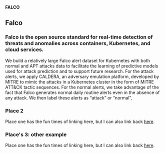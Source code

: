 **FALCO**





## Falco

### Falco is the open source standard for real-time detection of threats and anomalies across containers, Kubernetes, and cloud services.


We build a relatively large Falco alert dataset for Kubernetes with both normal and APT attacks data to facilitate the learning of predictive models used for attack prediction and to support future research. For the attack alerts, we apply CALDERA, an adversary emulation platform, developed by MITRE to mimic the attacks in a Kubernetes cluster in the form of MITRE ATT&CK tactic sequences. For the normal alerts, we take advantage of the fact that Falco generates normal daily routine alerts even in the absence of any attack. We then label these alerts as “attack” or “normal”,

### Place 2

Place one has the fun times of linking here, but I can also link back [here](#place-1).

### Place's 3: other example

Place one has the fun times of linking here, but I can also link back [here](#places-3-other-example).
